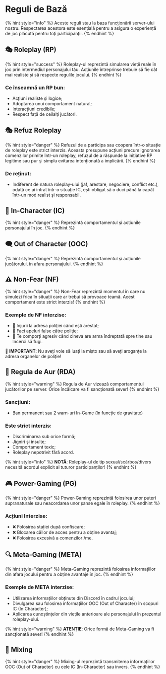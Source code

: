 # Reguli de Bază

{% hint style="info" %}
Aceste reguli stau la baza funcționării server-ului nostru. Respectarea acestora este esențială pentru a asigura o experiență de joc plăcută pentru toți participanții.
{% endhint %}

## 🎭 Roleplay (RP)

{% hint style="success" %}
Roleplay-ul reprezintă simularea vieții reale în joc prin intermediul personajului tău. Acțiunile întreprinse trebuie să fie cât mai realiste și să respecte regulile jocului.
{% endhint %}

### Ce înseamnă un RP bun:

* Acțiuni realiste și logice;
* Adoptarea unui comportament natural;
* Interacțiuni credibile;
* Respect față de ceilalți jucători.

## 🎭 Refuz Roleplay

{% hint style="danger" %}
Refuzul de a participa sau coopera într-o situație de roleplay este strict interzis. Aceasta presupune acțiuni precum ignorarea comenzilor primite într-un roleplay, refuzul de a răspunde la inițiative RP legitime sau pur și simplu evitarea intenționată a implicării.
{% endhint %}

### De reținut:

* Indiferent de natura roleplay-ului (jaf, arestare, negociere, conflict etc.), odată ce ai intrat într-o situație IC, ești obligat să o duci până la capăt într-un mod realist și responsabil.

## 👤 In-Character (IC)

{% hint style="danger" %}
Reprezintă comportamentul și acțiunile personajului în joc.
{% endhint %}

## 🗨️ Out of Character (OOC)

{% hint style="danger" %}
Reprezintă comportamentul și acțiunile jucătorului, în afara personajului.
{% endhint %}


## ⚠️ Non-Fear (NF)

{% hint style="danger" %}
Non-Fear reprezintă momentul în care nu simulezi frica în situații care ar trebui să provoace teamă. Acest comportament este strict interzis!
{% endhint %}

### Exemple de NF interzise:

* 🚫 Injurii la adresa poliției când ești arestat;
* 🚫 Faci apeluri false către poliție;
* 🚫 Te comporți agresiv când cineva are arma îndreptată spre tine sau încerci să fugi. 

🚫 **IMPORTANT**: Nu aveți voie să luați la mișto sau să aveți aroganțe la adresa organelor de poliție!

## 👑 Regula de Aur (RDA)

{% hint style="warning" %}
Regula de Aur vizează comportamentul jucătorilor pe server. Orice încălcare va fi sancționată sever!
{% endhint %}

### Sancțiuni:

* Ban permanent sau 2 warn-uri In-Game (în funcție de gravitate)

### Este strict interzis:

* Discriminarea sub orice formă;
* Jigniri și insulte;
* Comportament toxic;
* Roleplay nepotrivit fără acord.

{% hint style="info" %}
**NOTĂ**: Roleplay-ul de tip sexual/scârbos/divers necesită acordul explicit al tuturor participanților!
{% endhint %}

## 🎮 Power-Gaming (PG)

{% hint style="danger" %}
Power-Gaming reprezintă folosirea unor puteri supranaturale sau neacordarea unor șanse egale în roleplay.
{% endhint %}

### Acțiuni Interzise:

* ❌ Folosirea stației după confiscare;
* ❌ Blocarea căilor de acces pentru a obține avantaj;
* ❌ Folosirea excesivă a comenzilor /me.

## 🔍 Meta-Gaming (META)

{% hint style="danger" %}
Meta-Gaming reprezintă folosirea informațiilor din afara jocului pentru a obține avantaje în joc.
{% endhint %}

### Exemple de META interzise:

* Utilizarea informațiilor obținute din Discord în cadrul jocului;
* Divulgarea sau folosirea informațiilor OOC (Out of Character) în scopuri IC (In Character);
* Aplicarea cunoștințelor din viețile anterioare ale personajului în prezentul roleplay-ului.

{% hint style="warning" %}
**ATENȚIE**: Orice formă de Meta-Gaming va fi sancționată sever!
{% endhint %}

## 💬 Mixing
{% hint style="danger" %}
Mixing-ul reprezintă transmiterea informațiilor OOC (Out of Character) cu cele IC (In-Character) sau invers.
{% endhint %}
